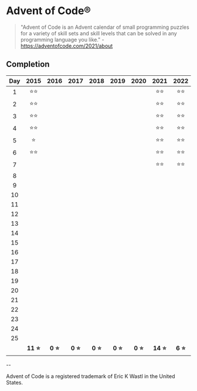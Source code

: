 # Advent of Code®

> "Advent of Code is an Advent calendar of small programming puzzles for a variety of skill sets and skill levels that
> can be solved in any programming language you like." - https://adventofcode.com/2021/about

## Completion

| Day |     2015      |     2016     |     2017     |     2018     |     2019     |     2020     |     2021      |     2022     |
|:---:|:-------------:|:------------:|:------------:|:------------:|:------------:|:------------:|:-------------:|:------------:|
|  1  | :star::star:  |              |              |              |              |              | :star::star:  | :star::star: |
|  2  | :star::star:  |              |              |              |              |              | :star::star:  | :star::star: |
|  3  | :star::star:  |              |              |              |              |              | :star::star:  | :star::star: |
|  4  | :star::star:  |              |              |              |              |              | :star::star:  | :star::star: |
|  5  |    :star:     |              |              |              |              |              | :star::star:  | :star::star: |
|  6  | :star::star:  |              |              |              |              |              | :star::star:  | :star::star: |
|  7  |               |              |              |              |              |              | :star::star:  | :star::star: |
|  8  |               |              |              |              |              |              |               ||
|  9  |               |              |              |              |              |              |               ||
| 10  |               |              |              |              |              |              |               ||
| 11  |               |              |              |              |              |              |               ||
| 12  |               |              |              |              |              |              |               ||
| 13  |               |              |              |              |              |              |               ||
| 14  |               |              |              |              |              |              |               ||
| 15  |               |              |              |              |              |              |               ||
| 16  |               |              |              |              |              |              |               ||
| 17  |               |              |              |              |              |              |               ||
| 18  |               |              |              |              |              |              |               ||
| 19  |               |              |              |              |              |              |               ||
| 20  |               |              |              |              |              |              |               ||
| 21  |               |              |              |              |              |              |               ||
| 22  |               |              |              |              |              |              |               ||
| 23  |               |              |              |              |              |              |               ||
| 24  |               |              |              |              |              |              |               ||
| 25  |               |              |              |              |              |              |               ||
|     | **11 :star:** | **0 :star:** | **0 :star:** | **0 :star:** | **0 :star:** | **0 :star:** | **14 :star:** | **6 :star:** |

--

Advent of Code is a registered trademark of Eric K Wastl in the United States.
